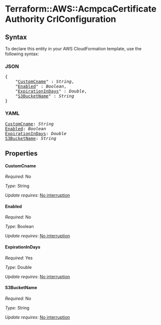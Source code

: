 # Terraform::AWS::AcmpcaCertificateAuthority CrlConfiguration

## Syntax

To declare this entity in your AWS CloudFormation template, use the following syntax:

### JSON

<pre>
{
    "<a href="#customcname" title="CustomCname">CustomCname</a>" : <i>String</i>,
    "<a href="#enabled" title="Enabled">Enabled</a>" : <i>Boolean</i>,
    "<a href="#expirationindays" title="ExpirationInDays">ExpirationInDays</a>" : <i>Double</i>,
    "<a href="#s3bucketname" title="S3BucketName">S3BucketName</a>" : <i>String</i>
}
</pre>

### YAML

<pre>
<a href="#customcname" title="CustomCname">CustomCname</a>: <i>String</i>
<a href="#enabled" title="Enabled">Enabled</a>: <i>Boolean</i>
<a href="#expirationindays" title="ExpirationInDays">ExpirationInDays</a>: <i>Double</i>
<a href="#s3bucketname" title="S3BucketName">S3BucketName</a>: <i>String</i>
</pre>

## Properties

#### CustomCname

_Required_: No

_Type_: String

_Update requires_: [No interruption](https://docs.aws.amazon.com/AWSCloudFormation/latest/UserGuide/using-cfn-updating-stacks-update-behaviors.html#update-no-interrupt)

#### Enabled

_Required_: No

_Type_: Boolean

_Update requires_: [No interruption](https://docs.aws.amazon.com/AWSCloudFormation/latest/UserGuide/using-cfn-updating-stacks-update-behaviors.html#update-no-interrupt)

#### ExpirationInDays

_Required_: Yes

_Type_: Double

_Update requires_: [No interruption](https://docs.aws.amazon.com/AWSCloudFormation/latest/UserGuide/using-cfn-updating-stacks-update-behaviors.html#update-no-interrupt)

#### S3BucketName

_Required_: No

_Type_: String

_Update requires_: [No interruption](https://docs.aws.amazon.com/AWSCloudFormation/latest/UserGuide/using-cfn-updating-stacks-update-behaviors.html#update-no-interrupt)

